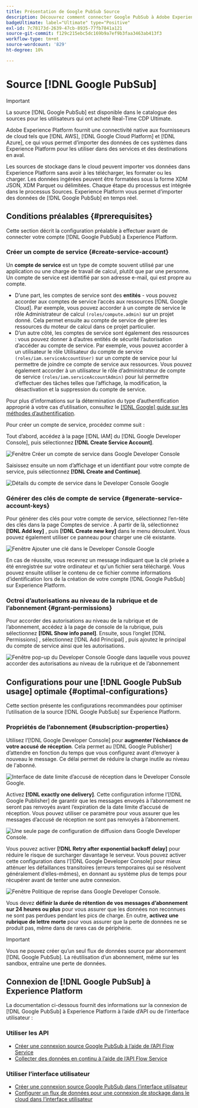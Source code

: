 ```yaml
---
title: Présentation de Google PubSub Source
description: Découvrez comment connecter Google PubSub à Adobe Experience Platform à l’aide des API ou de l’interface utilisateur.
badgeUltimate: label="Ultimate" type="Positive"
exl-id: 7c78173d-2639-47cb-8935-77fb7841a121
source-git-commit: f129c215ebc5dc169b9a7ef9b3faa3463ab413f3
workflow-type: tm+mt
source-wordcount: '829'
ht-degree: 10%

---
```


# Source [!DNL Google PubSub]

>[!IMPORTANT]
>
>La source [!DNL Google PubSub] est disponible dans le catalogue des sources pour les utilisateurs qui ont acheté Real-Time CDP Ultimate.

Adobe Experience Platform fournit une connectivité native aux fournisseurs de cloud tels que [!DNL AWS], [!DNL Google Cloud Platform] et [!DNL Azure], ce qui vous permet d’importer des données de ces systèmes dans Experience Platform pour les utiliser dans des services et des destinations en aval.

Les sources de stockage dans le cloud peuvent importer vos données dans Experience Platform sans avoir à les télécharger, les formater ou les charger. Les données ingérées peuvent être formatées sous la forme XDM JSON, XDM Parquet ou délimitées. Chaque étape du processus est intégrée dans le processus Sources. Experience Platform vous permet d’importer des données de [!DNL Google PubSub] en temps réel.

## Conditions préalables {#prerequisites}

Cette section décrit la configuration préalable à effectuer avant de connecter votre compte [!DNL Google PubSub] à Experience Platform.

### Créer un compte de service {#create-service-account}

Un **compte de service** est un type de compte souvent utilisé par une application ou une charge de travail de calcul, plutôt que par une personne. Un compte de service est identifié par son adresse e-mail, qui est propre au compte.

* D’une part, les comptes de service sont des **entités** - vous pouvez accorder aux comptes de service l’accès aux ressources [!DNL Google Cloud]. Par exemple, vous pouvez accorder à un compte de service le rôle Administrateur de calcul `(roles/compute.admin)` sur un projet donné. Cela permet ensuite au compte de service de gérer les ressources du moteur de calcul dans ce projet particulier.
* D’un autre côté, les comptes de service sont également des ressources : vous pouvez donner à d’autres entités de sécurité l’autorisation d’accéder au compte de service. Par exemple, vous pouvez accorder à un utilisateur le rôle Utilisateur du compte de service `(roles/iam.serviceAccountUser)` sur un compte de service pour lui permettre de joindre ce compte de service aux ressources. Vous pouvez également accorder à un utilisateur le rôle d’administrateur de compte de service `(roles/iam.serviceAccountAdmin)` pour lui permettre d’effectuer des tâches telles que l’affichage, la modification, la désactivation et la suppression du compte de service.

Pour plus d’informations sur la détermination du type d’authentification approprié à votre cas d’utilisation, consultez le [[!DNL Google] guide sur les méthodes d’authentification](https://cloud.google.com/docs/authentication).

Pour créer un compte de service, procédez comme suit :

Tout d’abord, accédez à la page [!DNL IAM] du [!DNL Google Developer Console], puis sélectionnez **[!DNL Create Service Account]**.

![Fenêtre Créer un compte de service dans Google Developer Console](../../images/tutorials/create/google-pubsub/create-service-account.png)

Saisissez ensuite un nom d’affichage et un identifiant pour votre compte de service, puis sélectionnez **[!DNL Create and Continue]**.

![Détails du compte de service dans le Developer Console Google](../../images/tutorials/create/google-pubsub/service-account-details.png)

### Générer des clés de compte de service {#generate-service-account-keys}

Pour générer des clés pour votre compte de service, sélectionnez l’en-tête des clés dans la page Comptes de service . À partir de là, sélectionnez **[!DNL Add key]** , puis **[!DNL Create new key]** dans le menu déroulant. Vous pouvez également utiliser ce panneau pour charger une clé existante.

![Fenêtre Ajouter une clé dans le Developer Console Google](../../images/tutorials/create/google-pubsub/add-key.png)

En cas de réussite, vous recevrez un message indiquant que la clé privée a été enregistrée sur votre ordinateur et qu&#39;un fichier sera téléchargé. Vous pouvez ensuite utiliser le contenu de ce fichier comme informations d’identification lors de la création de votre compte [!DNL Google PubSub] sur Experience Platform.

### Octroi d’autorisations au niveau de la rubrique et de l’abonnement {#grant-permissions}

Pour accorder des autorisations au niveau de la rubrique et de l’abonnement, accédez à la page de console de la rubrique, puis sélectionnez **[!DNL Show info panel]**. Ensuite, sous l’onglet [!DNL Permissions] , sélectionnez [!DNL Add Principal] , puis ajoutez le principal du compte de service ainsi que les autorisations.

![Fenêtre pop-up du Developer Console Google dans laquelle vous pouvez accorder des autorisations au niveau de la rubrique et de l’abonnement](../../images/tutorials/create/google-pubsub/add-principal.png)

## Configurations pour une [!DNL Google PubSub usage] optimale {#optimal-configurations}

Cette section présente les configurations recommandées pour optimiser l’utilisation de la source [!DNL Google PubSub] sur Experience Platform.

### Propriétés de l’abonnement {#subscription-properties}

Utilisez l’[!DNL Google Developer Console] pour **augmenter l’échéance de votre accusé de réception**. Cela permet au [!DNL Google Publisher] d’attendre en fonction du temps que vous configurez avant d’envoyer à nouveau le message. Ce délai permet de réduire la charge inutile au niveau de l&#39;abonné.

![Interface de date limite d’accusé de réception dans le Developer Console Google.](../../images/tutorials/create/google-pubsub/acknowledgement-deadline.png)

Activez **[!DNL exactly one delivery]**. Cette configuration informe l’[!DNL Google Publisher] de garantir que les messages envoyés à l’abonnement ne seront pas renvoyés avant l’expiration de la date limite d’accusé de réception. Vous pouvez utiliser ce paramètre pour vous assurer que les messages d’accusé de réception ne sont pas renvoyés à l’abonnement.

![Une seule page de configuration de diffusion dans Google Developer Console.](../../images/tutorials/create/google-pubsub/exactly-one-delivery.png)

Vous pouvez activer **[!DNL Retry after exponential backoff delay]** pour réduire le risque de surcharger davantage le serveur. Vous pouvez activer cette configuration dans l’[!DNL Google Developer Console] pour mieux atténuer les défaillances transitoires (erreurs temporaires qui se résolvent généralement d’elles-mêmes), en donnant au système plus de temps pour récupérer avant de tenter une autre connexion.

![Fenêtre Politique de reprise dans Google Developer Console.](../../images/tutorials/create/google-pubsub/retry-policy.png)

Vous devez **définir la durée de rétention de vos messages d’abonnement sur 24 heures ou plus** pour vous assurer que les données non reconnues ne sont pas perdues pendant les pics de charge. En outre, **activez une rubrique de lettre morte** pour vous assurer que la perte de données ne se produit pas, même dans de rares cas de périphérie.

>[!IMPORTANT]
>
>Vous ne pouvez créer qu’un seul flux de données source par abonnement [!DNL Google PubSub]. La réutilisation d’un abonnement, même sur les sandbox, entraîne une perte de données.

## Connexion de [!DNL Google PubSub] à Experience Platform

La documentation ci-dessous fournit des informations sur la connexion de [!DNL Google PubSub] à Experience Platform à l’aide d’API ou de l’interface utilisateur :

### Utiliser les API

* [Créer une connexion source Google PubSub à l’aide de l’API Flow Service](../../tutorials/api/create/cloud-storage/google-pubsub.md)
* [Collecter des données en continu à l’aide de l’API Flow Service](../../tutorials/api/collect/streaming.md)

### Utiliser l’interface utilisateur

* [Créer une connexion source Google PubSub dans l’interface utilisateur](../../tutorials/ui/create/cloud-storage/google-pubsub.md)
* [Configurer un flux de données pour une connexion de stockage dans le cloud dans l’interface utilisateur](../../tutorials/ui/dataflow/streaming/cloud-storage-streaming.md)
